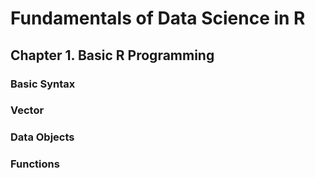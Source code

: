 # Fundamentals of Data Science in R

## Chapter 1. Basic R Programming

### Basic Syntax
### Vector
### Data Objects
### Functions
